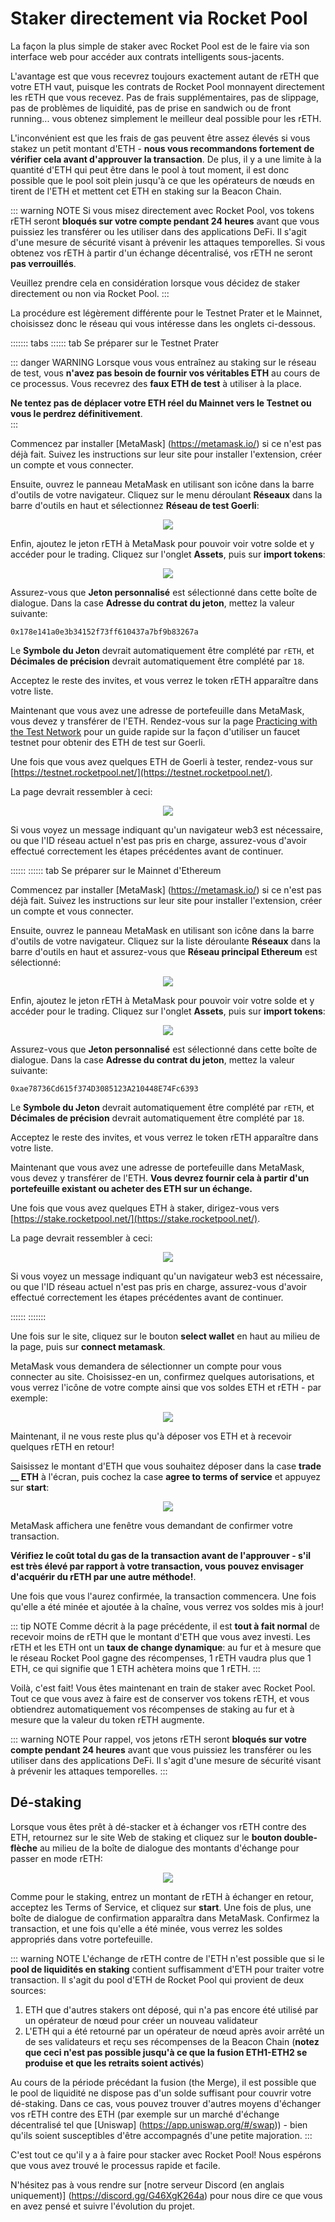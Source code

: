 # Staker directement via Rocket Pool

La façon la plus simple de staker avec Rocket Pool est de le faire via son interface web pour accéder aux contrats intelligents sous-jacents.

L'avantage est que vous recevrez toujours exactement autant de rETH que votre ETH vaut, puisque les contrats de Rocket Pool monnayent directement les rETH que vous recevez.
Pas de frais supplémentaires, pas de slippage, pas de problèmes de liquidité, pas de prise en sandwich ou de front running... vous obtenez simplement le meilleur deal possible pour les rETH.

L'inconvénient est que les frais de gas peuvent être assez élevés si vous stakez un petit montant d'ETH - **nous vous recommandons fortement de vérifier cela avant d'approuver la transaction**.
De plus, il y a une limite à la quantité d'ETH qui peut être dans le pool à tout moment, il est donc possible que le pool soit plein jusqu'à ce que les opérateurs de nœuds en tirent de l'ETH et mettent cet ETH en staking sur la Beacon Chain.

::: warning NOTE
Si vous misez directement avec Rocket Pool, vos tokens rETH seront **bloqués sur votre compte pendant 24 heures** avant que vous puissiez les transférer ou les utiliser dans des applications DeFi.
Il s'agit d'une mesure de sécurité visant à prévenir les attaques temporelles.
Si vous obtenez vos rETH à partir d'un échange décentralisé, vos rETH ne seront **pas verrouillés**.

Veuillez prendre cela en considération lorsque vous décidez de staker directement ou non via Rocket Pool.
:::

La procédure est légèrement différente pour le Testnet Prater et le Mainnet, choisissez donc le réseau qui vous intéresse dans les onglets ci-dessous.

::::::: tabs
:::::: tab Se préparer sur le Testnet Prater

::: danger WARNING
Lorsque vous vous entraînez au staking sur le réseau de test, vous **n'avez pas besoin de fournir vos véritables ETH** au cours de ce processus.
Vous recevrez des **faux ETH de test** à utiliser à la place.

**Ne tentez pas de déplacer votre ETH réel du Mainnet vers le Testnet ou vous le perdrez définitivement**.  
:::

Commencez par installer [MetaMask] (https://metamask.io/) si ce n'est pas déjà fait.
Suivez les instructions sur leur site pour installer l'extension, créer un compte et vous connecter.

Ensuite, ouvrez le panneau MetaMask en utilisant son icône dans la barre d'outils de votre navigateur.
Cliquez sur le menu déroulant **Réseaux** dans la barre d'outils en haut et sélectionnez **Réseau de test Goerli**:

<center>

![](./images/mm_network.png)

</center>

Enfin, ajoutez le jeton rETH à MetaMask pour pouvoir voir votre solde et y accéder pour le trading.
Cliquez sur l'onglet **Assets**, puis sur **import tokens**:

<center>

![](./images/mm_add_token.png)

</center>

Assurez-vous que **Jeton personnalisé** est sélectionné dans cette boîte de dialogue.
Dans la case **Adresse du contrat du jeton**, mettez la valeur suivante:

```
0x178e141a0e3b34152f73ff610437a7bf9b83267a
```

Le **Symbole du Jeton** devrait automatiquement être complété par `rETH`, et **Décimales de précision** devrait automatiquement être complété par `18`.

Acceptez le reste des invites, et vous verrez le token rETH apparaître dans votre liste.

Maintenant que vous avez une adresse de portefeuille dans MetaMask, vous devez y transférer de l'ETH.
Rendez-vous sur la page [Practicing with the Test Network](../testnet/overview.md#getting-test-eth-on-goerli) pour un guide rapide sur la façon d'utiliser un faucet testnet pour obtenir des ETH de test sur Goerli.

Une fois que vous avez quelques ETH de Goerli à tester, rendez-vous sur [https://testnet.rocketpool.net/](https://testnet.rocketpool.net/).

La page devrait ressembler à ceci:

<center>

![](./images/rp_test_site.png)

</center>

Si vous voyez un message indiquant qu'un navigateur web3 est nécessaire, ou que l'ID réseau actuel n'est pas pris en charge, assurez-vous d'avoir effectué correctement les étapes précédentes avant de continuer.

::::::
:::::: tab Se préparer sur le Mainnet d'Ethereum

Commencez par installer [MetaMask] (https://metamask.io/) si ce n'est pas déjà fait.
Suivez les instructions sur leur site pour installer l'extension, créer un compte et vous connecter.

Ensuite, ouvrez le panneau MetaMask en utilisant son icône dans la barre d'outils de votre navigateur.
Cliquez sur la liste déroulante **Réseaux** dans la barre d'outils en haut et assurez-vous que **Réseau principal Ethereum** est sélectionné:

<center>

![](./images/mm_network_main.png)

</center>

Enfin, ajoutez le jeton rETH à MetaMask pour pouvoir voir votre solde et y accéder pour le trading.
Cliquez sur l'onglet **Assets**, puis sur **import tokens**:

<center>

![](./images/mm_add_token.png)

</center>

Assurez-vous que **Jeton personnalisé** est sélectionné dans cette boîte de dialogue.
Dans la case **Adresse du contrat du jeton**, mettez la valeur suivante:

```
0xae78736Cd615f374D3085123A210448E74Fc6393
```

Le **Symbole du Jeton** devrait automatiquement être complété par `rETH`, et **Décimales de précision** devrait automatiquement être complété par `18`.

Acceptez le reste des invites, et vous verrez le token rETH apparaître dans votre liste.

Maintenant que vous avez une adresse de portefeuille dans MetaMask, vous devez y transférer de l'ETH.
**Vous devrez fournir cela à partir d'un portefeuille existant ou acheter des ETH sur un échange.**

Une fois que vous avez quelques ETH à staker, dirigez-vous vers [https://stake.rocketpool.net/](https://stake.rocketpool.net/).

La page devrait ressembler à ceci:

<center>

![](./images/rp_test_site.png)

</center>

Si vous voyez un message indiquant qu'un navigateur web3 est nécessaire, ou que l'ID réseau actuel n'est pas pris en charge, assurez-vous d'avoir effectué correctement les étapes précédentes avant de continuer.

::::::
:::::::


Une fois sur le site, cliquez sur le bouton **select wallet** en haut au milieu de la page, puis sur **connect metamask**.

MetaMask vous demandera de sélectionner un compte pour vous connecter au site.
Choisissez-en un, confirmez quelques autorisations, et vous verrez l'icône de votre compte ainsi que vos soldes ETH et rETH - par exemple:

<center>

![](./images/rp_balances.png)

</center>

Maintenant, il ne vous reste plus qu'à déposer vos ETH et à recevoir quelques rETH en retour!

Saisissez le montant d'ETH que vous souhaitez déposer dans la case **trade __ ETH** à l'écran, puis cochez la case **agree to terms of service** et appuyez sur **start**:

<center>

![](./images/rp_trade.png)

</center>

MetaMask affichera une fenêtre vous demandant de confirmer votre transaction.

**Vérifiez le coût total du gas de la transaction avant de l'approuver - s'il est très élevé par rapport à votre transaction, vous pouvez envisager d'acquérir du rETH par une autre méthode!**.

Une fois que vous l'aurez confirmée, la transaction commencera.
Une fois qu'elle a été minée et ajoutée à la chaîne, vous verrez vos soldes mis à jour!

::: tip NOTE
Comme décrit à la page précédente, il est **tout à fait normal** de recevoir moins de rETH que le montant d'ETH que vous avez investi.
Les rETH et les ETH ont un **taux de change dynamique**: au fur et à mesure que le réseau Rocket Pool gagne des récompenses, 1 rETH vaudra plus que 1 ETH, ce qui signifie que 1 ETH achètera moins que 1 rETH.
:::

Voilà, c'est fait!
Vous êtes maintenant en train de staker avec Rocket Pool.
Tout ce que vous avez à faire est de conserver vos tokens rETH, et vous obtiendrez automatiquement vos récompenses de staking au fur et à mesure que la valeur du token rETH augmente.

::: warning NOTE
Pour rappel, vos jetons rETH seront **bloqués sur votre compte pendant 24 heures** avant que vous puissiez les transférer ou les utiliser dans des applications DeFi.
Il s'agit d'une mesure de sécurité visant à prévenir les attaques temporelles.
:::


## Dé-staking

Lorsque vous êtes prêt à dé-stacker et à échanger vos rETH contre des ETH, retournez sur le site Web de staking et cliquez sur le **bouton double-flèche** au milieu de la boîte de dialogue des montants d'échange pour passer en mode rETH:

<center>

![](./images/rp_trade_back.png)

</center>

Comme pour le staking, entrez un montant de rETH à échanger en retour, acceptez les Terms of Service, et cliquez sur **start**.
Une fois de plus, une boîte de dialogue de confirmation apparaîtra dans MetaMask.
Confirmez la transaction, et une fois qu'elle a été minée, vous verrez les soldes appropriés dans votre portefeuille.

::: warning NOTE
L'échange de rETH contre de l'ETH n'est possible que si le **pool de liquidités en staking** contient suffisamment d'ETH pour traiter votre transaction.
Il s'agit du pool d'ETH de Rocket Pool qui provient de deux sources:

1. ETH que d'autres stakers ont déposé, qui n'a pas encore été utilisé par un opérateur de nœud pour créer un nouveau validateur
1. L'ETH qui a été retourné par un opérateur de nœud après avoir arrêté un de ses validateurs et reçu ses récompenses de la Beacon Chain (**notez que ceci n'est pas possible jusqu'à ce que la fusion ETH1-ETH2 se produise et que les retraits soient activés**)

Au cours de la période précédant la fusion (the Merge), il est possible que le pool de liquidité ne dispose pas d'un solde suffisant pour couvrir votre dé-staking.
Dans ce cas, vous pouvez trouver d'autres moyens d'échanger vos rETH contre des ETH (par exemple sur un marché d'échange décentralisé tel que [Uniswap] (https://app.uniswap.org/#/swap)) - bien qu'ils soient susceptibles d'être accompagnés d'une petite majoration.
:::

C'est tout ce qu'il y a à faire pour stacker avec Rocket Pool!
Nous espérons que vous avez trouvé le processus rapide et facile.

N'hésitez pas à vous rendre sur [notre serveur Discord (en anglais uniquement)] (https://discord.gg/G46XgK264a) pour nous dire ce que vous en avez pensé et suivre l'évolution du projet.
